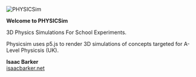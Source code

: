 ![PHYSICSim](./src//static/logo-header.png)

**Welcome to PHYSICSim**

3D Physics Simulations For School Experiments.

Physicsim uses p5.js to render 3D simulations of concepts targeted for A-Level Physicsis (UK). 

__Isaac Barker__
<br>[isaacbarker.net](https://www.isaacbarker.net)<br>
